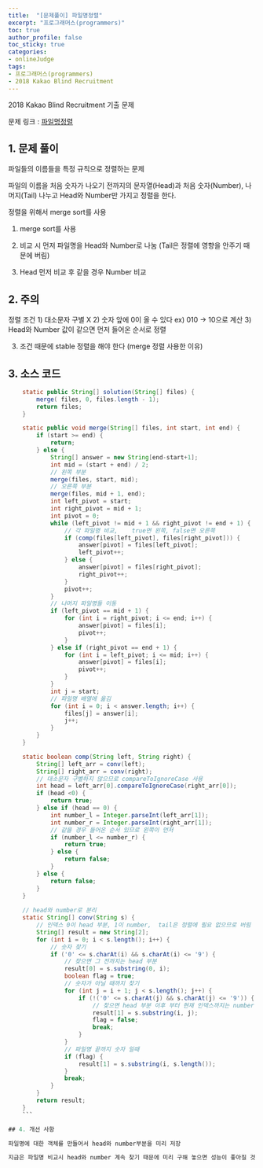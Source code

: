```yaml
---
title:  "[문제풀이] 파일명정렬"
excerpt: "프로그래머스(programmers)"
toc: true
author_profile: false
toc_sticky: true
categories:
- onlineJudge
tags:
- 프로그래머스(programmers)
- 2018 Kakao Blind Recruitment
---
```

2018 Kakao Blind Recruitment 기출 문제

문제 링크 : [파일명정렬](https://programmers.co.kr/learn/courses/30/lessons/17686)




## 1. 문제 풀이

파일들의 이름들을 특정 규칙으로 정렬하는 문제

파일의 이름을 처음 숫자가 나오기 전까지의 문자열(Head)과 처음 숫자(Number), 나머지(Tail) 나누고 Head와 Number만 가지고 정렬을 한다.

정렬을 위해서 merge sort를 사용

1) merge sort를 사용

2) 비교 시 먼저 파일명을 Head와 Number로 나눔 (Tail은 정렬에 영향을 안주기 때문에 버림)

3) Head 먼저 비교 후 같을 경우 Number 비교


## 2. 주의

정렬 조건
    1) 대소문자 구별 X
    2) 숫자 앞에 0이 올 수 있다     ex) 010 -> 10으로 계산
    3) Head와 Number 값이 같으면 먼저 들어온 순서로 정렬

3) 조건 때문에 stable 정렬을 해야 한다  (merge 정렬 사용한 이유)




## 3. 소스 코드

```java
    static public String[] solution(String[] files) {
		merge( files, 0, files.length - 1);
		return files;
	}

	static public void merge(String[] files, int start, int end) {
		if (start >= end) {
			return;
		} else {
			String[] answer = new String[end-start+1];
			int mid = (start + end) / 2;
			// 왼쪽 부분
			merge(files, start, mid);
			// 오른쪽 부분
			merge(files, mid + 1, end);
			int left_pivot = start;
			int right_pivot = mid + 1;
			int pivot = 0;
			while (left_pivot != mid + 1 && right_pivot != end + 1) {
				// 각 파일명 비교,	true면 왼쪽, false면 오른쪽
				if (comp(files[left_pivot], files[right_pivot])) {
					answer[pivot] = files[left_pivot];
					left_pivot++;
				} else {
					answer[pivot] = files[right_pivot];
					right_pivot++;
				}
				pivot++;
			}
			// 나머지 파일명들 이동
			if (left_pivot == mid + 1) {
				for (int i = right_pivot; i <= end; i++) {
					answer[pivot] = files[i];
					pivot++;
				}
			} else if (right_pivot == end + 1) {
				for (int i = left_pivot; i <= mid; i++) {
					answer[pivot] = files[i];
					pivot++;
				}
			}
			int j = start;
			// 파일명 배열에 옮김
			for (int i = 0; i < answer.length; i++) {
				files[j] = answer[i];
				j++;
			}
		}
	}

	static boolean comp(String left, String right) {
		String[] left_arr = conv(left);
		String[] right_arr = conv(right);
		// 대소문자 구별하지 않으므로 compareToIgnoreCase 사용
		int head = left_arr[0].compareToIgnoreCase(right_arr[0]);
		if (head <0) {
			return true;
		} else if (head == 0) {
			int number_l = Integer.parseInt(left_arr[1]);
			int number_r = Integer.parseInt(right_arr[1]);
			// 같을 경우 들어온 순서 있므로 왼쪽이 먼저
			if (number_l <= number_r) {
				return true;
			} else {
				return false;
			}
		} else {
			return false;
		}
	}
	
	// head와 number로 분리
	static String[] conv(String s) {
		// 인덱스 0이 head 부분, 1이 number,  tail은 정렬에 필요 없으므로 버림
		String[] result = new String[2];
		for (int i = 0; i < s.length(); i++) {
			// 숫자 찾기
			if ('0' <= s.charAt(i) && s.charAt(i) <= '9') {
				// 찾으면 그 전까지는 head 부분
				result[0] = s.substring(0, i);
				boolean flag = true;
				// 숫자가 아닐 때까지 찾기
				for (int j = i + 1; j < s.length(); j++) {
					if (!('0' <= s.charAt(j) && s.charAt(j) <= '9')) {
						// 찾으면 head 부분 이후 부터 현재 인덱스까지는 number 부분
						result[1] = s.substring(i, j);
						flag = false;
						break;
					}
				}
				// 파일명 끝까지 숫자 일때
				if (flag) {
					result[1] = s.substring(i, s.length());
				}
				break;
			}
		}
		return result;
	}
    ```

## 4. 개선 사항

파일명에 대한 객체를 만들어서 head와 number부분을 미리 저장

지금은 파일명 비교시 head와 number 계속 찾기 때문에 미리 구해 놓으면 성능이 좋아질 것이라고 생각